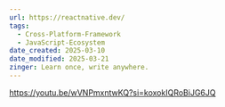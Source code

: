 ```yaml
---
url: https://reactnative.dev/
tags:
  - Cross-Platform-Framework
  - JavaScript-Ecosystem
date_created: 2025-03-10
date_modified: 2025-03-21
zinger: Learn once, write anywhere.
---
```


https://youtu.be/wVNPmxntwKQ?si=koxokIQRoBiJG6JQ